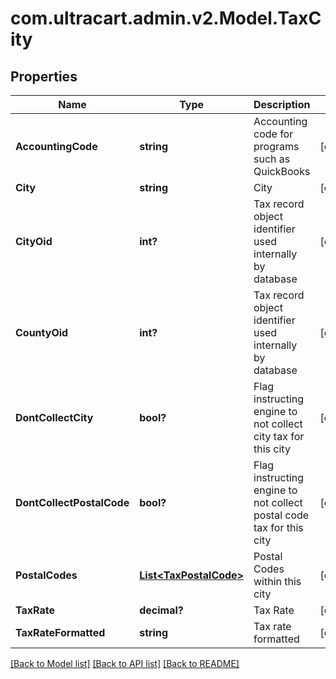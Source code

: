 # com.ultracart.admin.v2.Model.TaxCity
## Properties

Name | Type | Description | Notes
------------ | ------------- | ------------- | -------------
**AccountingCode** | **string** | Accounting code for programs such as QuickBooks | [optional] 
**City** | **string** | City | [optional] 
**CityOid** | **int?** | Tax record object identifier used internally by database | [optional] 
**CountyOid** | **int?** | Tax record object identifier used internally by database | [optional] 
**DontCollectCity** | **bool?** | Flag instructing engine to not collect city tax for this city | [optional] 
**DontCollectPostalCode** | **bool?** | Flag instructing engine to not collect postal code tax for this city | [optional] 
**PostalCodes** | [**List&lt;TaxPostalCode&gt;**](TaxPostalCode.md) | Postal Codes within this city | [optional] 
**TaxRate** | **decimal?** | Tax Rate | [optional] 
**TaxRateFormatted** | **string** | Tax rate formatted | [optional] 


[[Back to Model list]](../README.md#documentation-for-models) [[Back to API list]](../README.md#documentation-for-api-endpoints) [[Back to README]](../README.md)

